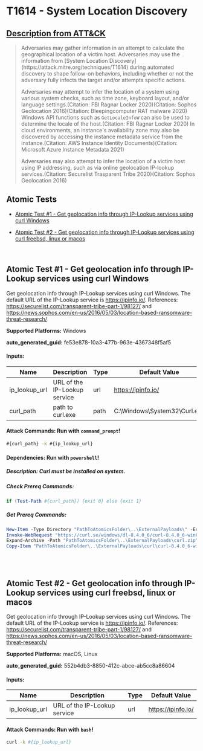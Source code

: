 # T1614 - System Location Discovery
## [Description from ATT&CK](https://attack.mitre.org/techniques/T1614)
<blockquote>
Adversaries may gather information in an attempt to calculate the geographical location of a victim host. Adversaries may use the information from [System Location Discovery](https://attack.mitre.org/techniques/T1614) during automated discovery to shape follow-on behaviors, including whether or not the adversary fully infects the target and/or attempts specific actions.

Adversaries may attempt to infer the location of a system using various system checks, such as time zone, keyboard layout, and/or language settings.(Citation: FBI Ragnar Locker 2020)(Citation: Sophos Geolocation 2016)(Citation: Bleepingcomputer RAT malware 2020) Windows API functions such as <code>GetLocaleInfoW</code> can also be used to determine the locale of the host.(Citation: FBI Ragnar Locker 2020) In cloud environments, an instance's availability zone may also be discovered by accessing the instance metadata service from the instance.(Citation: AWS Instance Identity Documents)(Citation: Microsoft Azure Instance Metadata 2021)

Adversaries may also attempt to infer the location of a victim host using IP addressing, such as via online geolocation IP-lookup services.(Citation: Securelist Trasparent Tribe 2020)(Citation: Sophos Geolocation 2016)</blockquote>

## Atomic Tests

- [Atomic Test #1 - Get geolocation info through IP-Lookup services using curl Windows](#atomic-test-1---get-geolocation-info-through-ip-lookup-services-using-curl-windows)

- [Atomic Test #2 - Get geolocation info through IP-Lookup services using curl freebsd, linux or macos](#atomic-test-2---get-geolocation-info-through-ip-lookup-services-using-curl-freebsd-linux-or-macos)


<br/>

## Atomic Test #1 - Get geolocation info through IP-Lookup services using curl Windows
Get geolocation info through IP-Lookup services using curl Windows. The default URL of the IP-Lookup service is https://ipinfo.io/. References: https://securelist.com/transparent-tribe-part-1/98127/ and https://news.sophos.com/en-us/2016/05/03/location-based-ransomware-threat-research/

**Supported Platforms:** Windows


**auto_generated_guid:** fe53e878-10a3-477b-963e-4367348f5af5





#### Inputs:
| Name | Description | Type | Default Value |
|------|-------------|------|---------------|
| ip_lookup_url | URL of the IP-Lookup service | url | https://ipinfo.io/|
| curl_path | path to curl.exe | path | C:&#92;Windows&#92;System32&#92;Curl.exe|


#### Attack Commands: Run with `command_prompt`! 


```cmd
#{curl_path} -k #{ip_lookup_url}
```




#### Dependencies:  Run with `powershell`!
##### Description: Curl must be installed on system.
##### Check Prereq Commands:
```powershell
if (Test-Path #{curl_path}) {exit 0} else {exit 1}
```
##### Get Prereq Commands:
```powershell
New-Item -Type Directory "PathToAtomicsFolder\..\ExternalPayloads\" -ErrorAction Ignore -Force | Out-Null
Invoke-WebRequest "https://curl.se/windows/dl-8.4.0_6/curl-8.4.0_6-win64-mingw.zip" -Outfile "PathToAtomicsFolder\..\ExternalPayloads\curl.zip"
Expand-Archive -Path "PathToAtomicsFolder\..\ExternalPayloads\curl.zip" -DestinationPath "PathToAtomicsFolder\..\ExternalPayloads\curl"
Copy-Item "PathToAtomicsFolder\..\ExternalPayloads\curl\curl-8.4.0_6-win64-mingw\bin\curl.exe" C:\Windows\System32\Curl.exe
```




<br/>
<br/>

## Atomic Test #2 - Get geolocation info through IP-Lookup services using curl freebsd, linux or macos
Get geolocation info through IP-Lookup services using curl Windows. The default URL of the IP-Lookup service is https://ipinfo.io/. References: https://securelist.com/transparent-tribe-part-1/98127/ and https://news.sophos.com/en-us/2016/05/03/location-based-ransomware-threat-research/

**Supported Platforms:** macOS, Linux


**auto_generated_guid:** 552b4db3-8850-412c-abce-ab5cc8a86604





#### Inputs:
| Name | Description | Type | Default Value |
|------|-------------|------|---------------|
| ip_lookup_url | URL of the IP-Lookup service | url | https://ipinfo.io/|


#### Attack Commands: Run with `bash`! 


```bash
curl -k #{ip_lookup_url}
```






<br/>
